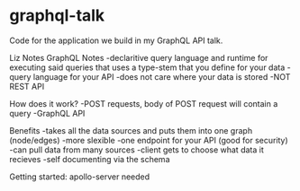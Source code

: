 # graphql-talk

Code for the application we build in my GraphQL API talk.


Liz Notes
GraphQL Notes
-declaritive query language and runtime for executing said queries that uses a type-stem that you define for your data
-query language for your API
-does not care where your data is stored
-NOT REST API


How does it work?
-POST requests, body of POST request will contain a query
-GraphQL API

Benefits
-takes all the data sources and puts them into one graph (node/edges) -more slexible
-one endpoint for your API (good for security)
-can pull data from many sources
-client gets to choose what data it recieves
-self documenting via the schema

Getting started:
apollo-server needed